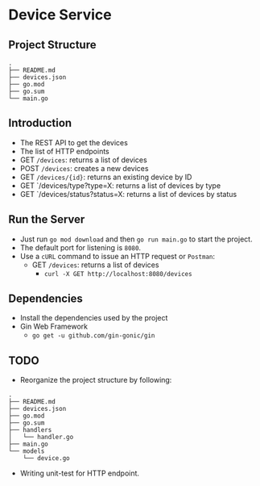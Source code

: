 # Device Service

## Project Structure
```
.
├── README.md
├── devices.json
├── go.mod
├── go.sum
└── main.go
```

## Introduction
- The REST API to get the devices
- The list of HTTP endpoints
 - GET `/devices`: returns a list of devices
 - POST `/devices`: creates a new devices
 - GET `/devices/{id}`: returns an existing device by ID
 - GET `/devices/type?type=X: returns a list of devices by type
 - GET `/devices/status?status=X: returns a list of devices by status
 
## Run the Server
- Just run `go mod download` and then `go run main.go` to start the project.
- The default port for listening is `8080`.
- Use a `cURL` command to issue an HTTP request or `Postman`:
  - GET `/devices`: returns a list of devices
    - `curl -X GET http://localhost:8080/devices`

## Dependencies
- Install the dependencies used by the project
- Gin Web Framework
  - `go get -u github.com/gin-gonic/gin`


## TODO
- Reorganize the project structure by following:
```
.
├── README.md
├── devices.json
├── go.mod
├── go.sum
├── handlers
│   └── handler.go
├── main.go
└── models
    └── device.go
```
- Writing unit-test for HTTP endpoint.